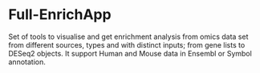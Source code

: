 # Full-EnrichApp
Set of tools to visualise and get enrichment analysis from omics data set from different sources, types and with distinct inputs; from gene lists to DESeq2 objects. It support Human and Mouse data in Ensembl or Symbol annotation.






